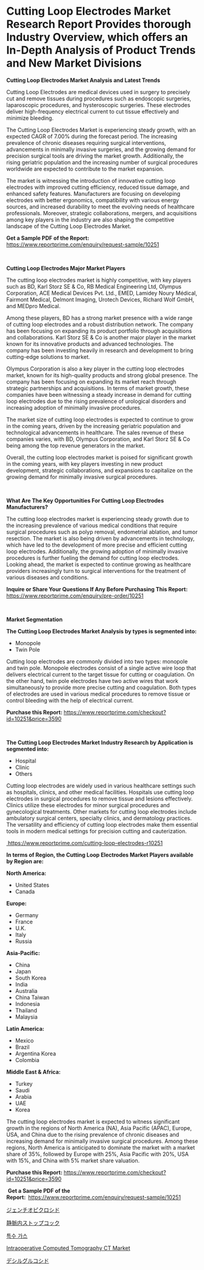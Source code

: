 <p><h1>Cutting Loop Electrodes Market Research Report Provides thorough Industry Overview, which offers an In-Depth Analysis of Product Trends and New Market Divisions</h1></p><p><strong>Cutting Loop Electrodes Market Analysis and Latest Trends</strong></p>
<p><p>Cutting Loop Electrodes are medical devices used in surgery to precisely cut and remove tissues during procedures such as endoscopic surgeries, laparoscopic procedures, and hysteroscopic surgeries. These electrodes deliver high-frequency electrical current to cut tissue effectively and minimize bleeding. </p><p>The Cutting Loop Electrodes Market is experiencing steady growth, with an expected CAGR of 7.00% during the forecast period. The increasing prevalence of chronic diseases requiring surgical interventions, advancements in minimally invasive surgeries, and the growing demand for precision surgical tools are driving the market growth. Additionally, the rising geriatric population and the increasing number of surgical procedures worldwide are expected to contribute to the market expansion.</p><p>The market is witnessing the introduction of innovative cutting loop electrodes with improved cutting efficiency, reduced tissue damage, and enhanced safety features. Manufacturers are focusing on developing electrodes with better ergonomics, compatibility with various energy sources, and increased durability to meet the evolving needs of healthcare professionals. Moreover, strategic collaborations, mergers, and acquisitions among key players in the industry are also shaping the competitive landscape of the Cutting Loop Electrodes Market.</p></p>
<p><strong>Get a Sample PDF of the Report:&nbsp;</strong> <a href="https://www.reportprime.com/enquiry/request-sample/10251">https://www.reportprime.com/enquiry/request-sample/10251</a></p>
<p>&nbsp;</p>
<p><strong>Cutting Loop Electrodes Major Market Players</strong></p>
<p><p>The cutting loop electrodes market is highly competitive, with key players such as BD, Karl Storz SE & Co, RB Medical Engineering Ltd, Olympus Corporation, ACE Medical Devices Pvt. Ltd., EMED, Lamidey Noury Médical, Fairmont Medical, Delmont Imaging, Urotech Devices, Richard Wolf GmbH, and MEDpro Medical.</p><p>Among these players, BD has a strong market presence with a wide range of cutting loop electrodes and a robust distribution network. The company has been focusing on expanding its product portfolio through acquisitions and collaborations. Karl Storz SE & Co is another major player in the market known for its innovative products and advanced technologies. The company has been investing heavily in research and development to bring cutting-edge solutions to market.</p><p>Olympus Corporation is also a key player in the cutting loop electrodes market, known for its high-quality products and strong global presence. The company has been focusing on expanding its market reach through strategic partnerships and acquisitions. In terms of market growth, these companies have been witnessing a steady increase in demand for cutting loop electrodes due to the rising prevalence of urological disorders and increasing adoption of minimally invasive procedures.</p><p>The market size of cutting loop electrodes is expected to continue to grow in the coming years, driven by the increasing geriatric population and technological advancements in healthcare. The sales revenue of these companies varies, with BD, Olympus Corporation, and Karl Storz SE & Co being among the top revenue generators in the market.</p><p>Overall, the cutting loop electrodes market is poised for significant growth in the coming years, with key players investing in new product development, strategic collaborations, and expansions to capitalize on the growing demand for minimally invasive surgical procedures.</p></p>
<p>&nbsp;</p>
<p><strong>What Are The Key Opportunities For Cutting Loop Electrodes Manufacturers?</strong></p>
<p><p>The cutting loop electrodes market is experiencing steady growth due to the increasing prevalence of various medical conditions that require surgical procedures such as polyp removal, endometrial ablation, and tumor resection. The market is also being driven by advancements in technology, which have led to the development of more precise and efficient cutting loop electrodes. Additionally, the growing adoption of minimally invasive procedures is further fueling the demand for cutting loop electrodes. Looking ahead, the market is expected to continue growing as healthcare providers increasingly turn to surgical interventions for the treatment of various diseases and conditions.</p></p>
<p><strong>Inquire or Share Your Questions If Any Before Purchasing This Report:</strong> <a href="https://www.reportprime.com/enquiry/pre-order/10251">https://www.reportprime.com/enquiry/pre-order/10251</a></p>
<p>&nbsp;</p>
<p><strong>Market Segmentation</strong></p>
<p><strong>The Cutting Loop Electrodes Market Analysis by types is segmented into:</strong></p>
<p><ul><li>Monopole</li><li>Twin Pole</li></ul></p>
<p><p>Cutting loop electrodes are commonly divided into two types: monopole and twin pole. Monopole electrodes consist of a single active wire loop that delivers electrical current to the target tissue for cutting or coagulation. On the other hand, twin pole electrodes have two active wires that work simultaneously to provide more precise cutting and coagulation. Both types of electrodes are used in various medical procedures to remove tissue or control bleeding with the help of electrical current.</p></p>
<p><strong>Purchase this Report:&nbsp;</strong><a href="https://www.reportprime.com/checkout?id=10251&price=3590">https://www.reportprime.com/checkout?id=10251&price=3590</a></p>
<p>&nbsp;</p>
<p><strong>The Cutting Loop Electrodes Market Industry Research by Application is segmented into:</strong></p>
<p><ul><li>Hospital</li><li>Clinic</li><li>Others</li></ul></p>
<p><p>Cutting loop electrodes are widely used in various healthcare settings such as hospitals, clinics, and other medical facilities. Hospitals use cutting loop electrodes in surgical procedures to remove tissue and lesions effectively. Clinics utilize these electrodes for minor surgical procedures and gynecological treatments. Other markets for cutting loop electrodes include ambulatory surgical centers, specialty clinics, and dermatology practices. The versatility and efficiency of cutting loop electrodes make them essential tools in modern medical settings for precision cutting and cauterization.</p></p>
<p><a href="https://www.reportprime.com/cutting-loop-electrodes-r10251">&nbsp;https://www.reportprime.com/cutting-loop-electrodes-r10251</a></p>
<p><strong>In terms of Region, the Cutting Loop Electrodes Market Players available by Region are:</strong></p>
<p>
    <p> <strong> North America: </strong>
        <ul>
            <li>United States</li>
            <li>Canada</li>
        </ul>
        </p> 
    <p> <strong> Europe: </strong>
        <ul>
            <li>Germany</li>
            <li>France</li>
            <li>U.K.</li>
            <li>Italy</li>
            <li>Russia</li>
        </ul>
        </p> 
    <p> <strong> Asia-Pacific: </strong>
        <ul>
            <li>China</li>
            <li>Japan</li>
            <li>South Korea</li>
            <li>India</li>
            <li>Australia</li>
            <li>China Taiwan</li>
            <li>Indonesia</li>
            <li>Thailand</li>
            <li>Malaysia</li>
        </ul>
        </p> 
    <p> <strong> Latin America: </strong>
        <ul>
            <li>Mexico</li>
            <li>Brazil</li>
            <li>Argentina Korea</li>
            <li>Colombia</li>
        </ul>
        </p> 
    <p> <strong> Middle East & Africa: </strong>
        <ul>
            <li>Turkey</li>
            <li>Saudi</li>
            <li>Arabia</li>
            <li>UAE</li>
            <li>Korea</li>
        </ul>
    </p>
    </p>
<p><p>The cutting loop electrodes market is expected to witness significant growth in the regions of North America (NA), Asia Pacific (APAC), Europe, USA, and China due to the rising prevalence of chronic diseases and increasing demand for minimally invasive surgical procedures. Among these regions, North America is anticipated to dominate the market with a market share of 35%, followed by Europe with 25%, Asia Pacific with 20%, USA with 15%, and China with 5% market share valuation.</p></p>
<p><strong>Purchase this Report: </strong><a href="https://www.reportprime.com/checkout?id=10251&price=3590">https://www.reportprime.com/checkout?id=10251&price=3590</a></p>
<p>&nbsp;<strong>Get a Sample PDF of the Report:&nbsp;&nbsp;</strong><a href="https://www.reportprime.com/enquiry/request-sample/10251">https://www.reportprime.com/enquiry/request-sample/10251</a></p>
<p><strong></strong></p>
<p><p><a href="https://medium.com/@teridactyl90/%E3%82%B8%E3%82%A7%E3%83%B3%E3%83%81%E3%82%AA%E3%83%94%E3%82%AF%E3%83%AD%E3%82%B7%E3%83%89%E5%B8%82%E5%A0%B4-%E5%B8%82%E5%A0%B4cagr-%E5%B8%82%E5%A0%B4%E3%83%88%E3%83%AC%E3%83%B3%E3%83%89-%E3%81%8A%E3%82%88%E3%81%B3%E6%88%90%E9%95%B7%E6%88%A6%E7%95%A5%E3%81%AB%E5%AF%BE%E3%81%99%E3%82%8B%E6%B4%9E%E5%AF%9F-d20c878725d6">ジェンチオピクロシド</a></p><p><a href="https://medium.com/@addyserr7687/%E8%BC%B8%E6%B6%B2%E3%82%B9%E3%83%88%E3%83%83%E3%83%97%E3%82%B3%E3%83%83%E3%82%AF%E5%B8%82%E5%A0%B4%E3%81%AE%E3%83%A1%E3%83%88%E3%83%AA%E3%82%AF%E3%82%B9%E3%81%AE%E3%83%87%E3%82%B3%E3%83%BC%E3%83%87%E3%82%A3%E3%83%B3%E3%82%B0-%E5%B8%82%E5%A0%B4%E3%82%B7%E3%82%A7%E3%82%A2-%E3%83%88%E3%83%AC%E3%83%B3%E3%83%89-%E6%88%90%E9%95%B7%E3%83%91%E3%82%BF%E3%83%BC%E3%83%B3-881321104dc0">静脈内ストップコック</a></p><p><a href="https://github.com/Tristiarton768456/Market-Research-Report-List-1/blob/main/812206421764.md">특수 가스</a></p><p><a href="https://github.com/bobicer/Market-Research-Report-List-2/blob/main/intraoperative-computed-tomography-ct-market.md">Intraoperative Computed Tomography CT Market</a></p><p><a href="https://github.com/MosesSpinka1914/Market-Research-Report-List-1/blob/main/273257423958.md">デシルグルコシド</a></p></p>
